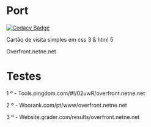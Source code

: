 # Port

[![Codacy Badge](https://api.codacy.com/project/badge/Grade/06c4bfe2500246edb919ff73f2cc7daf)](https://www.codacy.com/app/Sphinxs/Port?utm_source=github.com&amp;utm_medium=referral&amp;utm_content=Sphinxs/Port&amp;utm_campaign=Badge_Grade)

Cartão de visita simples em css 3 &amp; html 5

Overfront.netne.net

# Testes
  
  1 º - Tools.pingdom.com/#!/02uwR/overfront.netne.net
   
  2 º - Woorank.com/pt/www/overfront.netne.net
  
  3 º - Website.grader.com/results/overfront.netne.net
